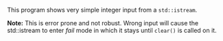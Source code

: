 This program shows very simple integer input from a `std::istream`.

**Note:** This is error prone and not robust. 
Wrong input will cause the std::istream to enter _fail_ mode in which it
stays until `clear()` is called on it.